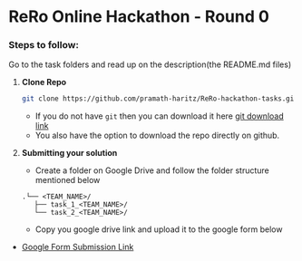 # ReRo Online Hackathon - Round 0

### Steps to follow:
Go to the task folders and read up on the description(the README.md files) 

1. **Clone Repo**
   ```bash
   git clone https://github.com/pramath-haritz/ReRo-hackathon-tasks.git
   ```
   - If you do not have `git` then you can download it here [git download link](https://git-scm.com/downloads)
   - You also have the option to download the repo directly on github. 
   
3. **Submitting your solution**
   - Create a folder on Google Drive and follow the folder structure mentioned below
   ```folder structure
   .└── <TEAM_NAME>/
      ├── task_1_<TEAM_NAME>/
      └── task_2_<TEAM_NAME>/
   ```
   - Copy you google drive link and upload it to the google form below
  - [Google Form Submission Link](https://forms.gle/P5TX9UjrE4B9kwy2A)

